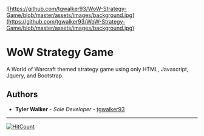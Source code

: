![https://github.com/tgwalker93/WoW-Strategy-Game/blob/master/assets/images/background.jpg](https://github.com/tgwalker93/WoW-Strategy-Game/blob/master/assets/images/background.jpg)

# WoW Strategy Game
A World of Warcraft themed strategy game using only HTML, Javascript, Jquery, and Bootstrap. 




## Authors

* **Tyler Walker** - *Sole Developer* - [tgwalker93](https://github.com/tgwalker93)


---


[![HitCount](http://hits.dwyl.io/tgwalker93/WoW-Strategy-Game.svg)](http://hits.dwyl.io/tgwalker93/WoW-Strategy-Game)